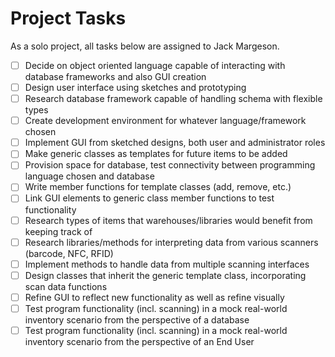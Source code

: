 # Project Tasks 
As a solo project, all tasks below are assigned to Jack Margeson.

- [ ] Decide on object oriented language capable of interacting with database frameworks and also GUI creation
- [ ] Design user interface using sketches and prototyping
- [ ] Research database framework capable of handling schema with flexible types 
- [ ] Create development environment for whatever language/framework chosen
- [ ] Implement GUI from sketched designs, both user and administrator roles
- [ ] Make generic classes as templates for future items to be added 
- [ ] Provision space for database, test connectivity between programming language chosen and database
- [ ] Write member functions for template classes (add, remove, etc.)
- [ ] Link GUI elements to generic class member functions to test functionality 
- [ ] Research types of items that warehouses/libraries would benefit from keeping track of 
- [ ] Research libraries/methods for interpreting data from various scanners (barcode, NFC, RFID)
- [ ] Implement methods to handle data from multiple scanning interfaces
- [ ] Design classes that inherit the generic template class, incorporating scan data functions
- [ ] Refine GUI to reflect new functionality as well as refine visually
- [ ] Test program functionality (incl. scanning) in a mock real-world inventory scenario from the perspective of a database 
- [ ] Test program functionality (incl. scanning) in a mock real-world inventory scenario from the perspective of an End User